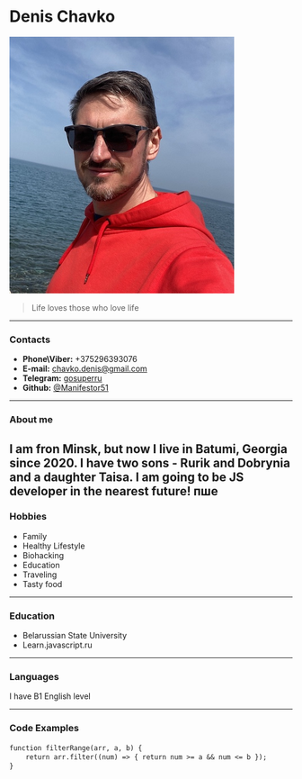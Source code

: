 # Denis Chavko

![Denis Chavko](img/me.jpg "Denis Chavko")
> Life loves those who love life

---

### Contacts
* **Phone\Viber:** +375296393076
* **E-mail:** [chavko.denis@gmail.com](mailto:chavko.denis@gmail.com)
* **Telegram:** [gosuperru](https://t.me/gosuperru)
* **Github:** [@Manifestor51](https://github.com/Manifestor51)

---

### About me
I am fron Minsk, but now I live in Batumi, Georgia since 2020.
I have two sons - Rurik and Dobrynia and a daughter Taisa. I am going to be JS developer in the nearest future!
пше 
---

### Hobbies
* Family
* Healthy Lifestyle
* Biohacking
* Education
* Traveling
* Tasty food

---

### Education
* Belarussian State University
* Learn.javascript.ru

---

### Languages
I have B1 English level

---

### Code Examples
```
function filterRange(arr, a, b) {
    return arr.filter((num) => { return num >= a && num <= b });
}
```
